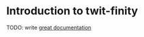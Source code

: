 # Introduction to twit-finity

TODO: write [great documentation](http://jacobian.org/writing/great-documentation/what-to-write/)
